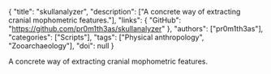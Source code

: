 {
  "title": "skullanalyzer",
  "description": ["A concrete way of extracting cranial mophometric features."],
  "links": {
    "GitHub": "https://github.com/pr0m1th3as/skullanalyzer"
  },
  "authors": ["pr0m1th3as"],
  "categories": ["Scripts"],
  "tags": ["Physical anthropology", "Zooarchaeology"],
  "doi": null
}

<!-- Generated by csv2md.R – do not edit by hand -->

A concrete way of extracting cranial mophometric features.